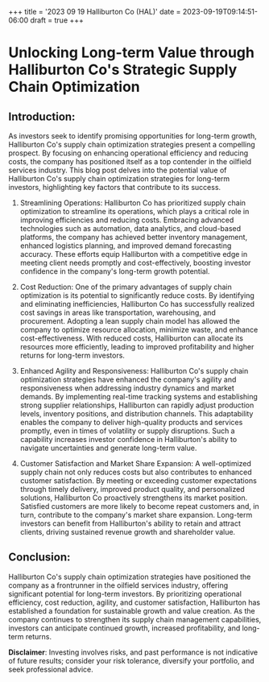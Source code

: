+++
title = '2023 09 19 Halliburton Co (HAL)'
date = 2023-09-19T09:14:51-06:00
draft = true
+++
# Unlocking Long-term Value through Halliburton Co's Strategic Supply Chain Optimization

## Introduction:
As investors seek to identify promising opportunities for long-term growth, Halliburton Co's supply chain optimization strategies present a compelling prospect. By focusing on enhancing operational efficiency and reducing costs, the company has positioned itself as a top contender in the oilfield services industry. This blog post delves into the potential value of Halliburton Co's supply chain optimization strategies for long-term investors, highlighting key factors that contribute to its success.

1. Streamlining Operations:
Halliburton Co has prioritized supply chain optimization to streamline its operations, which plays a critical role in improving efficiencies and reducing costs. Embracing advanced technologies such as automation, data analytics, and cloud-based platforms, the company has achieved better inventory management, enhanced logistics planning, and improved demand forecasting accuracy. These efforts equip Halliburton with a competitive edge in meeting client needs promptly and cost-effectively, boosting investor confidence in the company's long-term growth potential.

2. Cost Reduction:
One of the primary advantages of supply chain optimization is its potential to significantly reduce costs. By identifying and eliminating inefficiencies, Halliburton Co has successfully realized cost savings in areas like transportation, warehousing, and procurement. Adopting a lean supply chain model has allowed the company to optimize resource allocation, minimize waste, and enhance cost-effectiveness. With reduced costs, Halliburton can allocate its resources more efficiently, leading to improved profitability and higher returns for long-term investors.

3. Enhanced Agility and Responsiveness:
Halliburton Co's supply chain optimization strategies have enhanced the company's agility and responsiveness when addressing industry dynamics and market demands. By implementing real-time tracking systems and establishing strong supplier relationships, Halliburton can rapidly adjust production levels, inventory positions, and distribution channels. This adaptability enables the company to deliver high-quality products and services promptly, even in times of volatility or supply disruptions. Such a capability increases investor confidence in Halliburton's ability to navigate uncertainties and generate long-term value.

4. Customer Satisfaction and Market Share Expansion:
A well-optimized supply chain not only reduces costs but also contributes to enhanced customer satisfaction. By meeting or exceeding customer expectations through timely delivery, improved product quality, and personalized solutions, Halliburton Co proactively strengthens its market position. Satisfied customers are more likely to become repeat customers and, in turn, contribute to the company's market share expansion. Long-term investors can benefit from Halliburton's ability to retain and attract clients, driving sustained revenue growth and shareholder value.

## Conclusion:
Halliburton Co's supply chain optimization strategies have positioned the company as a frontrunner in the oilfield services industry, offering significant potential for long-term investors. By prioritizing operational efficiency, cost reduction, agility, and customer satisfaction, Halliburton has established a foundation for sustainable growth and value creation. As the company continues to strengthen its supply chain management capabilities, investors can anticipate continued growth, increased profitability, and long-term returns.


**Disclaimer**: Investing involves risks, and past performance is not indicative of future results; consider your risk tolerance, diversify your portfolio, and seek professional advice.
